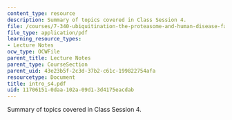 ```yaml
---
content_type: resource
description: Summary of topics covered in Class Session 4.
file: /courses/7-340-ubiquitination-the-proteasome-and-human-disease-fall-2004/117061510daa102a09d13d4175eacdab_intro_s4.pdf
file_type: application/pdf
learning_resource_types:
- Lecture Notes
ocw_type: OCWFile
parent_title: Lecture Notes
parent_type: CourseSection
parent_uid: 43e23b5f-2c3d-37b2-c61c-199822754afa
resourcetype: Document
title: intro_s4.pdf
uid: 11706151-0daa-102a-09d1-3d4175eacdab
---
```

Summary of topics covered in Class Session 4.

